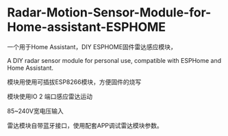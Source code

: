 # Radar-Motion-Sensor-Module-for-Home-assistant-ESPHOME

一个用于Home Assistant，DIY ESPHOME固件雷达感应模块，

A DIY radar sensor module for personal use, compatible with ESPHome and Home Assistant.

模块用使用可插拔ESP8266模块，方便固件的烧写

模块使用IO 2 端口感应雷达运动

85~240V宽电压输入

雷达模块自带蓝牙接口，使用配套APP调试雷达模块参数。
